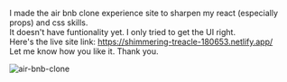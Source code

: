 I made the air bnb clone experience site to sharpen my react (especially props) and css skills. <br>
It doesn't have funtionality yet. I only tried to get the UI right. <br>
Here's the live site link: https://shimmering-treacle-180653.netlify.app/ <br>
Let me know how you like it. Thank you. <br>

![air-bnb-clone](https://user-images.githubusercontent.com/88939208/218292606-5d2ac8ba-262d-43ed-974a-e92fdce6fdd0.png)

